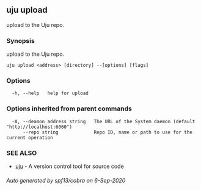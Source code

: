 ## uju upload

upload to the Uju repo.

### Synopsis

upload to the Uju repo.

```
uju upload <address> [directory] --[options] [flags]
```

### Options

```
  -h, --help   help for upload
```

### Options inherited from parent commands

```
  -A, --deamon_address string   The URL of the System daemon (default "http://localhost:6060")
      --repo string             Repo ID, name or path to use for the current operation
```

### SEE ALSO

* [uju](uju.md)	 - A version control tool for source code

###### Auto generated by spf13/cobra on 6-Sep-2020
